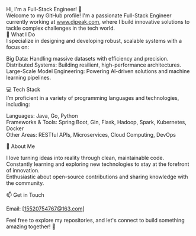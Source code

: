 Hi, I'm a Full-Stack Engineer! 👋  
Welcome to my GitHub profile! I'm a passionate Full-Stack Engineer currently working at www.dipeak.com, where I build innovative solutions to tackle complex challenges in the tech world.  
🔧 What I Do   
I specialize in designing and developing robust, scalable systems with a focus on:  

Big Data: Handling massive datasets with efficiency and precision.  
Distributed Systems: Building resilient, high-performance architectures.  
Large-Scale Model Engineering: Powering AI-driven solutions and machine learning pipelines.    

💻 Tech Stack  
I’m proficient in a variety of programming languages and technologies, including:  

Languages: Java, Go, Python  
Frameworks & Tools: Spring Boot, Gin, Flask, Hadoop, Spark, Kubernetes, Docker  
Other Areas: RESTful APIs, Microservices, Cloud Computing, DevOps  

🌟 About Me  

I love turning ideas into reality through clean, maintainable code.  
Constantly learning and exploring new technologies to stay at the forefront of innovation.  
Enthusiastic about open-source contributions and sharing knowledge with the community.  

📫 Get in Touch  

Email: [15520754767@163.com]  

Feel free to explore my repositories, and let's connect to build something amazing together! 🚀  
